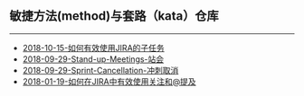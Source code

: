 ## 敏捷方法(method)与套路（kata）仓库

---

* [2018-10-15-如何有效使用JIRA的子任务](https://sggggy.github.io/docs/scrum/2018-10-15-如何有效使用JIRA的子任务)
* [2018-09-29-Stand-up-Meetings-站会](https://sggggy.github.io/docs/scrum/2018-09-29-Stand-up-Meetings-站会)
* [2018-09-29-Sprint-Cancellation-冲刺取消](https://sggggy.github.io/docs/scrum/2018-09-29-Sprint-Cancellation-冲刺取消)
* [2018-01-19-如何在JIRA中有效使用关注和@提及](https://sggggy.github.io/docs/scrum/2018-01-19-jirahowtowatchat)